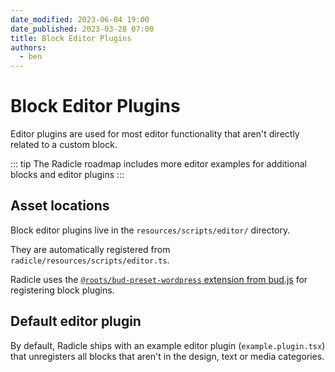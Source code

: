 ```yaml
---
date_modified: 2023-06-04 19:00
date_published: 2023-03-28 07:00
title: Block Editor Plugins
authors:
  - ben
---
```


# Block Editor Plugins

Editor plugins are used for most editor functionality that aren't directly related to a custom block.

::: tip
The Radicle roadmap includes more editor examples for additional blocks and editor plugins
:::

## Asset locations

Block editor plugins live in the `resources/scripts/editor/` directory.

They are automatically registered from `radicle/resources/scripts/editor.ts`.

Radicle uses the [`@roots/bud-preset-wordpress` extension from bud.js](https://bud.js.org/extensions/bud-preset-wordpress/editor-integration) for registering block plugins.

## Default editor plugin

By default, Radicle ships with an example editor plugin (`example.plugin.tsx`) that unregisters all blocks that aren't in the design, text or media categories.
